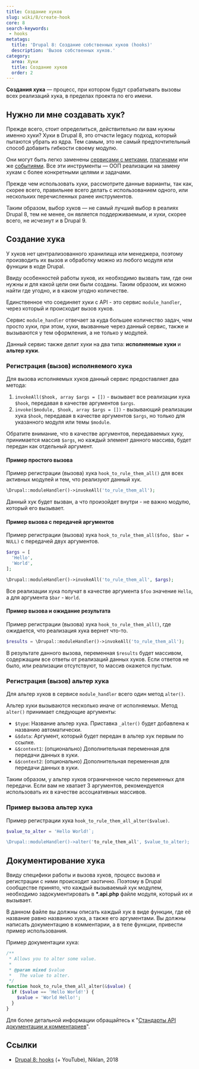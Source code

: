 ```yaml
---
title: Создание хуков
slug: wiki/8/create-hook
core: 8
search-keywords:
 - hooks
metatags:
  title: 'Drupal 8: Создание собственных хуков (hooks)'
  description: 'Вызов собственных хуков.'
category:
  area: Хуки
  title: Создание хуков
  order: 2
---
```


**Создания хука** — процесс, при котором будут срабатывать вызовы всех реализаций хука, в пределах проекта по его имени.

## Нужно ли мне создавать хук?

Прежде всего, стоит определиться, действительно ли вам нужны именно хуки? Хуки в Drupal 8, это отчасти legacy подход, который пытаются убрать из ядра. Тем самым, это не самый предпочтительный способ добавить гибкости своему модулю.

Они могут быть легко заменены [сервисами с метками](../../services/index.md), [плагинами](../plguins/plugins.md) или же [событиями](../../events/index.md). Все эти инструменты — ООП реализации на замену хукам с более конкретными целями и задачами.

Прежде чем использовать хуки, рассмотрите данные варианты, так как, скорее всего, правильнее всего делать с использованием одного, или нескольких перечисленных ранее инструментов.

Таким образом, выбор хуков — не самый лучший выбор в реалиях Drupal 8, тем не менее, он является поддерживаемым, и хуки, скорее всего, не исчезнут и в Drupal 9.

## Создание хука

У хуков нет централизованного хранилища или менеджера, поэтому производить их вызов и обработку можно из любого модуля или функции в коде Drupal.

Ввиду особенностей работы хуков, их необходимо вызвать там, где они нужны и для какой цели они были созданы. Таким образом, их можно найти где угодно, и в каком угодно количестве.

Единственное что соединяет хуки с API - это сервис `module_handler`, через который и происходит вызов хуков.

Сервис `module_handler` отвечает за куда большее количество задач, чем просто хуки, при этом, хуки, вызванные через данный сервис, также и вызываются у тем оформления, а не только у модулей.

Данный сервис также делит хуки на два типа: **исполняемые хуки** и **альтер хуки**.

### Регистрация (вызов) исполняемого хука

Для вызова исполняемых хуков данный сервис предоставляет два метода:

1. `invokeAll($hook, array $args = [])` - вызывает все реализации хука `$hook`, передавая в качестве аргументов `$args`.
1. `invoke($module, $hook, array $args = [])` - вызывающий реализации хука `$hook`, передавая в качестве аргументов `$args`, но только для указанного модуля или темы `$module`.

Обратите внимание, что в качестве аргументов, передаваемых хуку, принимается массив `$args`, но каждый элемент данного массива, будет передан как отдельный аргумент.

#### Пример простого вызова

Пример регистрации (вызова) хука `hook_to_rule_them_all()` для всех активных модулей и тем, что реализуют данный хук.

```php
\Drupal::moduleHandler()->invokeAll('to_rule_them_all');
```

Данный хук будет вызван, а что произойдет внутри - не важно модулю, который его вызывает.

#### Пример вызова с передачей аргументов

Пример регистрации (вызова) хука `hook_to_rule_them_all($foo, $bar = NULL)` с передачей двух аргументов.

```php
$args = [
  'Hello',
  'World',
];

\Drupal::moduleHandler()->invokeAll('to_rule_them_all', $args);
```

Все реализации хука получат в качестве аргумента `$foo` значение `Hello`, а для аргумента `$bar` - `World`.

#### Пример вызова и ожидание результата

Пример регистрации (вызова) хука `hook_to_rule_them_all()`, где ожидается, что реализация хука вернет что-то.

```php
$results = \Drupal::moduleHandler()->invokeAll('to_rule_them_all');
```

В результате данного вызова, переменная `$results` будет массивом, содержащим все ответы от реализаций данных хуков. Если ответов не было, или реализации отсутствуют, то массив окажется пустым.

### Регистрация (вызов) альтер хука

Для альтер хуков в сервисе `module_handler` всего один метод `alter()`.

Альтер хуки вызываются несколько иначе от исполняемых. Метод `alter()` принимает следующие аргументы:

- `$type`: Название альтер хука. Приставка `_alter()` будет добавлена к названию автоматически.
- `&$data`: Аргумент, который будет передан в альтер хук первым по ссылке.
- `&$context1`: (опционально) Дополнительная переменная для передачи данных в хуки.
- `&$context2`: (опционально) Дополнительная переменная для передачи данных в хуки.

Таким образом, у альтер хуков ограниченное число переменных для передачи. Если вам не хватает 3 аргументов, рекомендуется использовать их в качестве ассоциативных массивов.

### Пример вызова альтер хука

Пример регистрации хука `hook_to_rule_them_all_alter($value)`.

```php
$value_to_alter = 'Hello World!`;

\Drupal::moduleHandler()->alter('to_rule_them_all', $value_to_alter);
```

## Документирование хука

Ввиду специфики работы и вызова хуков, процесс вызова и регистрации с ними происходит хаотично. Поэтому в Drupal сообществе принято, что каждый вызываемый хук модулем, необходимо задокументировать в **\*.api.php** файле модуля, который их и вызывает.

В данном файле вы должны описать каждый хук в виде функции, где её название равно названию хука, а также его аргументами. Вы должны написать документацию в комментарии, а в теле функции, привести пример использования.

Пример документации хука:

```php
/**
 * Allows you to alter some value.
 *
 * @param mixed $value
 *   The value to alter.
 */
function hook_to_rule_them_all_alter(&$value) {
  if ($value == 'Hello World!') {
    $value = 'World Hello!';
  }
}
```

Для более детальной информации обращайтесь к "[Стандарты API документации и комментариев](../../../standards/comments-and-api/index.md)".

## Ссылки

- [Drupal 8: hooks](https://niklan.net/blog/184) (+ YouTube), Niklan, 2018
